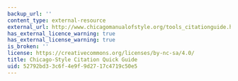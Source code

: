 ```yaml
---
backup_url: ''
content_type: external-resource
external_url: http://www.chicagomanualofstyle.org/tools_citationguide.html
has_external_licence_warning: true
has_external_license_warning: true
is_broken: ''
license: https://creativecommons.org/licenses/by-nc-sa/4.0/
title: Chicago-Style Citation Quick Guide
uid: 52792bd3-3c6f-4e9f-9d27-17c4719c50e5
---
```

